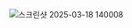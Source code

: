 ![스크린샷 2025-03-18 140008](https://github.com/user-attachments/assets/d32db736-795b-45ad-bd8b-733035de236a)
